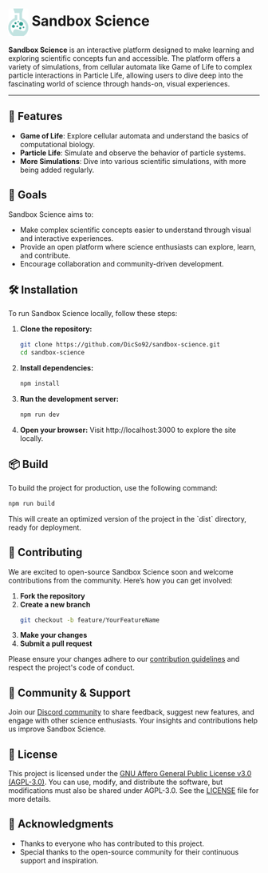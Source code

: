 # <img src="./public/icon.svg" alt="Sandbox Science Icon" width="40" style="vertical-align: middle;" /> Sandbox Science

**Sandbox Science** is an interactive platform designed to make learning and exploring scientific concepts fun and accessible. The platform offers a variety of simulations, from cellular automata like Game of Life to complex particle interactions in Particle Life, allowing users to dive deep into the fascinating world of science through hands-on, visual experiences.

---

## 🚀 Features

- **Game of Life**: Explore cellular automata and understand the basics of computational biology.
- **Particle Life**: Simulate and observe the behavior of particle systems.
- **More Simulations**: Dive into various scientific simulations, with more being added regularly.

## 🎯 Goals

Sandbox Science aims to:

- Make complex scientific concepts easier to understand through visual and interactive experiences.
- Provide an open platform where science enthusiasts can explore, learn, and contribute.
- Encourage collaboration and community-driven development.

## 🛠 Installation

To run Sandbox Science locally, follow these steps:

1. **Clone the repository:**
   ```bash
   git clone https://github.com/DicSo92/sandbox-science.git
   cd sandbox-science
   ```

2. **Install dependencies:**
   ```bash
   npm install
   ```

3. **Run the development server:**
   ```bash
   npm run dev
   ```

4. **Open your browser:**
   Visit http://localhost:3000 to explore the site locally.

## 📦 Build

To build the project for production, use the following command:

```bash
npm run build
```

This will create an optimized version of the project in the \`dist\` directory, ready for deployment.

## 🤝 Contributing

We are excited to open-source Sandbox Science soon and welcome contributions from the community. Here’s how you can get involved:

1. **Fork the repository**
2. **Create a new branch**
   ```bash
   git checkout -b feature/YourFeatureName
   ```
3. **Make your changes**
4. **Submit a pull request**

Please ensure your changes adhere to our [contribution guidelines](CONTRIBUTING.md) and respect the project's code of conduct.

## 💬 Community & Support

Join our [Discord community](https://discord.com/invite/z5yuzkFpCA) to share feedback, suggest new features, and engage with other science enthusiasts. Your insights and contributions help us improve Sandbox Science.

## 📜 License

This project is licensed under the [GNU Affero General Public License v3.0 (AGPL-3.0)](LICENSE). You can use, modify, and distribute the software, but modifications must also be shared under AGPL-3.0. See the [LICENSE](LICENSE) file for more details.

## 🌟 Acknowledgments

- Thanks to everyone who has contributed to this project.
- Special thanks to the open-source community for their continuous support and inspiration.
